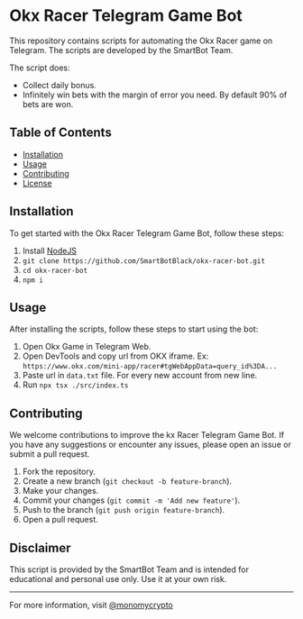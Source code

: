 # Okx Racer Telegram Game Bot

This repository contains scripts for automating the Okx Racer game on Telegram. The scripts are developed by the SmartBot Team.

The script does:
- Collect daily bonus.
- Infinitely win bets with the margin of error you need. By default 90% of bets are won.

## Table of Contents
- [Installation](#installation)
- [Usage](#usage)
- [Contributing](#contributing)
- [License](#license)

## Installation

To get started with the Okx Racer Telegram Game Bot, follow these steps:

1. Install [NodeJS](https://nodejs.org/en)
2. `git clone https://github.com/SmartBotBlack/okx-racer-bot.git`
3. `cd okx-racer-bot`
4. `npm i`

## Usage

After installing the scripts, follow these steps to start using the bot:

1. Open Okx Game in Telegram Web.
2. Open DevTools and copy url from OKX iframe. Ex: `https://www.okx.com/mini-app/racer#tgWebAppData=query_id%3DA...`
3. Paste url in `data.txt` file. For every new account from new line.
4. Run `npx tsx ./src/index.ts`

## Contributing

We welcome contributions to improve the kx Racer Telegram Game Bot. If you have any suggestions or encounter any issues, please open an issue or submit a pull request.

1. Fork the repository.
2. Create a new branch (`git checkout -b feature-branch`).
3. Make your changes.
4. Commit your changes (`git commit -m 'Add new feature'`).
5. Push to the branch (`git push origin feature-branch`).
6. Open a pull request.

## Disclaimer

This script is provided by the SmartBot Team and is intended for educational and personal use only. Use it at your own risk.

---

For more information, visit [@monomycrypto](https://t.me/monomycrypto)
